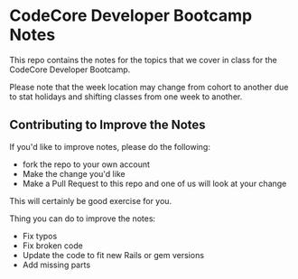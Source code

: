 # CodeCore Developer Bootcamp Notes
This repo contains the notes for the topics that we cover in class for the CodeCore Developer Bootcamp.

Please note that the week location may change from cohort to another due to stat holidays and shifting classes from one week to another.

## Contributing to Improve the Notes
If you'd like to improve notes, please do the following:
- fork the repo to your own account
- Make the change you'd like
- Make a Pull Request to this repo and one of us will look at your change

This will certainly be good exercise for you.

Thing you can do to improve the notes:
- Fix typos
- Fix broken code
- Update the code to fit new Rails or gem versions
- Add missing parts
